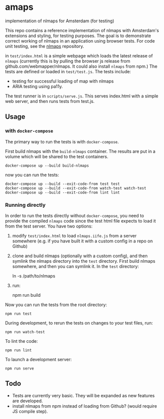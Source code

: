 # amaps
implementation of nlmaps for Amsterdam (for testing)

This repo contains a reference implementation of nlmaps with Amsterdam's extensions and styling, for testing purposes. The goal is to demonstrate correct working of nlmaps in an application using browser tests. For code unit testing, see the [nlmaps](https://github.com/webmapper/nlmaps) repository.

in `test/index.html` is a simple webpage which loads the latest release of `nlmaps` (currently this is by pulling the browser js release from github.com/webmapper/nlmaps. It could also install `nlmaps` from npm.) The tests are defined or loaded in `test/test.js`. The tests include:

* testing for successful loading of map with nlmaps
* ARIA testing using pa11y.

The test runner is in `scripts/serve.js`. This serves index.html with a simple web server, and then runs tests from test.js.

Usage
-----

### with `docker-compose`

The primary way to run the tests is with `docker-compose`.

First build nlmaps with the `build-nlmaps` container. The results are put in a volume which will be shared to the test containers.

    docker-compose up --build build-nlmaps

now you can run the tests:

    docker-compose up --build --exit-code-from test test
    docker-compose up --build --exit-code-from watch-test watch-test
    docker-compose up --build --exit-code-from lint lint

### Running directly
In order to run the tests directly without `docker-compose`, you need to provide the compiled `nlmaps` code since the test html file expects to load it from the test server. You have two options:

1. modify `test/index.html` to load `nlmaps.iife.js` from a server somewhere (e.g. if you have built it with a custom config in a repo on Github)
2. clone and build nlmaps (optionally with a custom config), and then symlink the nlmaps directory into the `test` directory. First build nlmaps somewhere, and then you can symlink it. In the `test` directory:

    ln -s /path/to/nlmaps

3. run:

    npm run build

Now you can run the tests from the root directory:

    npm run test

During development, to rerun the tests on changes to your test files, run:

    npm run watch-test

To lint the code:

    npm run lint

To launch a development server:

    npm run serve


Todo
----
* Tests are currently very basic. They will be expanded as new features are developed.
* install nlmaps from npm instead of loading from Github? (would require JS compile step).

